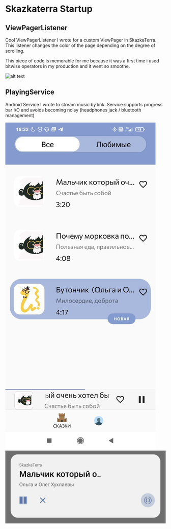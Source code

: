 # Skazkaterra Startup

## ViewPagerListener
Cool ViewPagerListener I wrote for a custom ViewPager in SkazkaTerra.
This listener changes the color of the page depending on the degree
of scrolling.

This piece of code is memorable for me because it was a first time i used bitwise operators in my production and it went so smoothe.

![alt text](https://github.com/LossDemoss/public-skazkaterra/raw/main/PagerView.gif)

## PlayingService
Android Service I wrote to stream music by link. Service supports 
progress bar I/O and avoids becoming noisy (headphones jack / bluetooth management)

<img src="https://github.com/LossDemoss/public-skazkaterra/raw/main/Service1.jpg" alt="alt text">
<img src="https://github.com/LossDemoss/public-skazkaterra/raw/main/Service2.jpg" alt="alt text">
